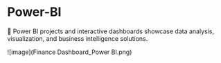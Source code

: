 # Power-BI
🍫 Power BI projects and interactive dashboards showcase data analysis, visualization, and business intelligence solutions.

![image](Finance Dashboard_Power BI.png)
